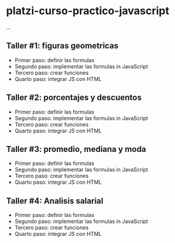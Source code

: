 # platzi-curso-practico-javascript

...

## Taller #1: figuras geometricas

- Primer paso: definir las formulas
- Segundo paso: implementar las formulas in JavaScript
- Tercero paso: crear funciones
- Quarto paso: integrar JS con HTML

## Taller #2: porcentajes y descuentos

- Primer paso: definir las formulas
- Segundo paso: implementar las formulas in JavaScript
- Tercero paso: crear funciones
- Quarto paso: integrar JS con HTML

## Taller #3: promedio, mediana y moda

- Primer paso: definir las formulas
- Segundo paso: implementar las formulas in JavaScript
- Tercero paso: crear funciones
- Quarto paso: integrar JS con HTML

## Taller #4: Analisis salarial
- Primer paso: definir las formulas
- Segundo paso: implementar las formulas in JavaScript
- Tercero paso: crear funciones
- Quarto paso: integrar JS con HTML
